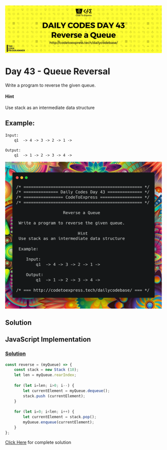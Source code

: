 ![cover](./cover.png)

# Day 43 - Queue Reversal

Write a program to reverse the given queue.

#### Hint

Use stack as an intermediate data structure

## Example:

```
Input:
    q1  -> 4 -> 3 -> 2 -> 1 ->

Output:
    q1  -> 1 -> 2 -> 3 -> 4 ->
```

![ques](./ques.png)

## Solution

## JavaScript Implementation

### [Solution](./JavaScript/queueReversal.js)

```js
const reverse = (myQueue) => {
    const stack = new Stack (10);
    let len = myQueue.rearIndex;

    for (let i=len; i>0; i--) {
        let currentElement = myQueue.dequeue();
        stack.push (currentElement);
    }

    for (let i=0; i<len; i++) {
        let currentElement = stack.pop();
        myQueue.enqueue(currentElement);
    }
};
```

[Click Here](./JavaScript/queueReversal.js) for complete solution